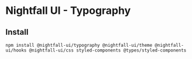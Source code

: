 # Nightfall UI - Typography

## Install
``npm install @nightfall-ui/typography @nightfall-ui/theme @nightfall-ui/hooks @nightfall-ui/css styled-components @types/styled-components``